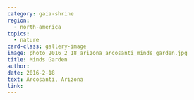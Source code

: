 ```yaml
---
category: gaia-shrine
region:
  - north-america
topics:
  - nature
card-class: gallery-image
image: photo_2016_2_18_arizona_arcosanti_minds_garden.jpg
title: Minds Garden
author:
date: 2016-2-18
text: Arcosanti, Arizona
link:
---
```

